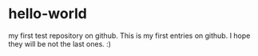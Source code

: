 # hello-world
my first test repository on github.
This is my first entries on github. 
I hope they will be not the last ones. :)
